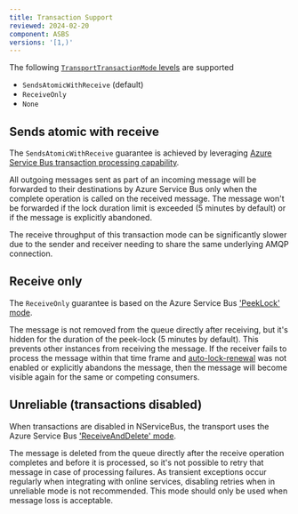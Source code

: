 ```yaml
---
title: Transaction Support
reviewed: 2024-02-20
component: ASBS
versions: '[1,)'
---
```



The following [`TransportTransactionMode` levels](/transports/transactions.md) are supported

- `SendsAtomicWithReceive` (default)
- `ReceiveOnly`
- `None`

## Sends atomic with receive

The `SendsAtomicWithReceive` guarantee is achieved by leveraging [Azure Service Bus transaction processing capability](https://learn.microsoft.com/en-us/azure/service-bus-messaging/service-bus-transactions).

All outgoing messages sent as part of an incoming message will be forwarded to their destinations by Azure Service Bus only when the complete operation is called on the received message. The message won't be forwarded if the lock duration limit is exceeded (5 minutes by default) or if the message is explicitly abandoned.

The receive throughput of this transaction mode can be significantly slower due to the sender and receiver needing to share the same underlying AMQP connection.

## Receive only

The `ReceiveOnly` guarantee is based on the Azure Service Bus ['PeekLock' mode](https://learn.microsoft.com/en-us/azure/service-bus-messaging/message-transfers-locks-settlement#peeklock).

The message is not removed from the queue directly after receiving, but it's hidden for the duration of the peek-lock (5 minutes by default). This prevents other instances from receiving the message. If the receiver fails to process the message within that time frame and [auto-lock-renewal](configuration.md#lock-renewal) was not enabled or explicitly abandons the message, then the message will become visible again for the same or competing consumers.

## Unreliable (transactions disabled)

When transactions are disabled in NServiceBus, the transport uses the Azure Service Bus ['ReceiveAndDelete' mode](https://learn.microsoft.com/en-us/azure/service-bus-messaging/message-transfers-locks-settlement#receiveanddelete).

The message is deleted from the queue directly after the receive operation completes and before it is processed, so it's not possible to retry that message in case of processing failures. As transient exceptions occur regularly when integrating with online services, disabling retries when in unreliable mode is not recommended. This mode should only be used when message loss is acceptable.
